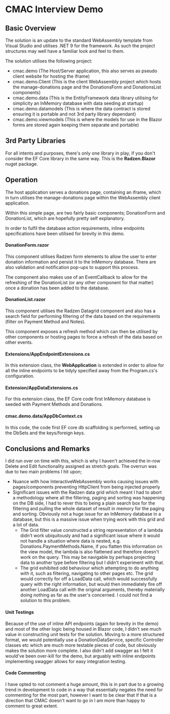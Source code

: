 # CMAC Interview Demo

## Basic Overview

The solution is an update to the standard WebAssembly template from Visual Studio and utilises .NET 9 for the framework. As such the project structures may well have a familiar look and feel to them.

The solution utilises the following project:

- cmac.demo (The Host/Server application, this also serves as pseudo client website for hosting the iframe)
- cmac.demo.Client (This is the client WebAssembly project which hosts the manage-donations page and the DonationsForm and DonationsList components)
- cmac.demo.data (This is the EntityFramework data library utilising for simplicity an InMemory database with data seeding at startup)
- cmac.demo.datamodels (This is where the data contract is stored ensuring it is portable and not 3rd party library dependant)
- cmac.demo.viewmodels (This is where the models for use in the Blazor forms are stored again keeping them separate and portable)

## 3rd Party Libraries

For all intents and purposes, there's only one library in play, if you don't consider the EF Core library in the same way. This is the **Radzen.Blazor** nuget package.

## Operation

The host application serves a donations page, containing an iframe, which in turn utilises the manage-donations page within the WebAssembly client application.

Within this simple page, are two fairly basic components; DonationForm and DonationList, which are hopefully pretty self explanatory.

In order to fulfil the database action requirements, inline endpoints specifications have been utilised for brevity in this demo.

#### DonationForm.razor

This component utilises Radzen form elements to allow the user to enter donation information and persist it to the InMemory database. There are also validation and notification pop-ups to support this process.

The component also makes use of an EventCallback to allow for the refreshing of the DonationList (or any other component for that matter) once a donation has been added to the database.

#### DonationList.razor

This component utilises the Radzen Datagrid component and also has a search field for performing filtering of the data based on the requirements (filter on Payment Method and Notes).

This component exposes a refresh method which can then be utilised by other components or hosting pages to force a refresh of the data based on other events.

#### Extensions/AppEndpointExtensions.cs

In this extension class, the **WebApplication** is extended in order to allow for all the inline endpoints to be tidyly specified away from the Program.cs's configuration.

#### Extension/AppDataExtensions.cs

For this extension class, the EF Core code first InMemory database is seeded with Payment Methods and Donations.

#### cmac.demo.data/AppDbContext.cs

In this code, the code first EF core db scaffolding is performed, setting up the DbSets and the keys/foreign keys.

## Conclusions and Remarks

I did run over on time with this, which is why I haven't achieved the in-row Delete and Edit functionality assigned as stretch goals. The overrun was due to two main problems I hit upon;

- Nuance with how InteractiveWebAssembly works causing issues with pages/components preventing HttpClient from being injected properly
- Significant issues with the Radzen data grid which meant I had to abort a methodology where all the filtering, paging and sorting was happening on the DB side, I had to rever this to being a plain search box for the filtering and pulling the whole dataset of result in memory for the paging and sorting. Obviously not a huge issue for an InMemory database in a database, but this is a massive issue when trying work with this grid and a lot of data.
    -  The Grid filter value constructed a string representation of a lambda didn't work ubiquitously and had a significant issue where it would not handle a situation where data is nested, e.g. Donations.PaymentMethods.Name, if you flatten this information on the view model, the lambda is also flattened and therefore doesn't work on the query. This may be navigable by perhaps projecting data to another type before filtering but I didn't experiment with that.
    -  The grid exhibited odd behaviour which attempting to do anything with it, such as filtering, navigating to other pages etc. The grid would correctly for off a LoadData call, which would successfully query with the right information, but would then immediately fire off another LoadData call with the original arguments, thereby materially doing nothing as far as the user's concerned. I could not find a solution to this problem.

#### Unit Testings
Because of the use of inline API endpoints (again for brevity in the demo) and most of the other logic being housed in Blazor code, I didn't see much value in constructing unit tests for the solution. Moving to a more structured format, we would potentially use a DonationDataService, specific Controller classes etc which are much more testable pieces of code, but obviously makes the solution more complete. I also didn't add swagger as I felt it would've been over-kill for the demo, but arguably with inline endpoints implementing swagger allows for easy integration testing.

#### Code Commenting
I have opted to not comment a huge amount, this is in part due to a growing trend in development to code in a way that essentially negates the need for commenting for the most part, however I want to be clear that if that is a direction that CMAC doesn't want to go in I am more than happy to comment to great extent.